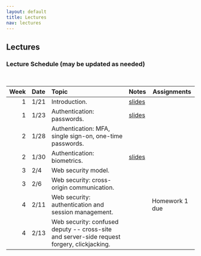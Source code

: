 ```yaml
---
layout: default
title: Lectures
nav: lectures
---
```


## Lectures

<h3 id="toc_2">Lecture Schedule (may be updated as needed)</h3>
<br>
<table>
<thead>
<tr>
<th align="right">Week</th>
<th align="left">Date</th>
<th align="left">Topic</th>
<th>Notes</th>
<th>Assignments</th>
</tr>
</thead>
<tbody>
  
<tr>
<td align="right">1</td>
<td align="left">1/21</td>
<td align="left">Introduction.</td>
<td><a href="{{ site.url }}/lectures/intro.pdf">slides</a></td>
<td></td>
</tr>

<tr>
<td align="right">1</td>
<td align="left">1/23</td>
<td align="left">Authentication: passwords.</td>
<td><a href="{{ site.url }}/lectures/auth.pdf">slides</a></td>
<td></td>
</tr>

<tr>
<td align="right">2</td>
<td align="left">1/28</td>
<td align="left">Authentication: MFA, single sign-on, one-time passwords.</td>
<td></td>
<td></td>
</tr>

<tr>
<td align="right">2</td>
<td align="left">1/30</td>
<td align="left">Authentication: biometrics.</td>
<td><a href="{{ site.url }}/lectures/biometrics.pdf">slides</a></td>
<td></td>
</tr>

<tr>
<td align="right">3</td>
<td align="left">2/4</td>
<td align="left">Web security model.</td>
<td></td>
<td></td>
</tr>

<tr>
<td align="right">3</td>
<td align="left">2/6</td>
<td align="left">Web security: cross-origin communication.</td>
<td></td>
<td></td>
</tr>

<tr>
<td align="right">4</td>
<td align="left">2/11</td>
<td align="left">Web security: authentication and session management.</td>
<td></td>
<td>Homework 1 due</td>
</tr>

<tr>
<td align="right">4</td>
<td align="left">2/13</td>
<td align="left">Web security: confused deputy -- cross-site and server-side request forgery, clickjacking.</td>
<td></td>
<td></td>
</tr>

</tbody>
</table>
